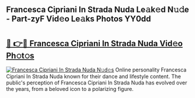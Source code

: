 ## Francesca Cipriani In Strada Nuda Le𝚊k𝚎d N𝚞𝚍e - Part-zyF Vid𝚎o Le𝚊ks Photos YY0dd

# <h2><a href="http://fbd67c.evod.top/?m=Francesca+Cipriani+In+Strada+Nuda">🔗 👉🔴 Francesca Cipriani In Strada Nuda Vid𝚎o Ph𝚘t𝚘s</a></h2>

[![Francesca Cipriani In Strada Nuda N𝚞d𝚎s](https://i.imgur.com/8V9OHl7.gif)](http://fbd67c.evod.top/?m=Francesca+Cipriani+In+Strada+Nuda)
Online personality Francesca Cipriani In Strada Nuda known for their dance and lifestyle content. The public's perception of Francesca Cipriani In Strada Nuda has evolved over the years, from a beloved icon to a polarizing figure. 
